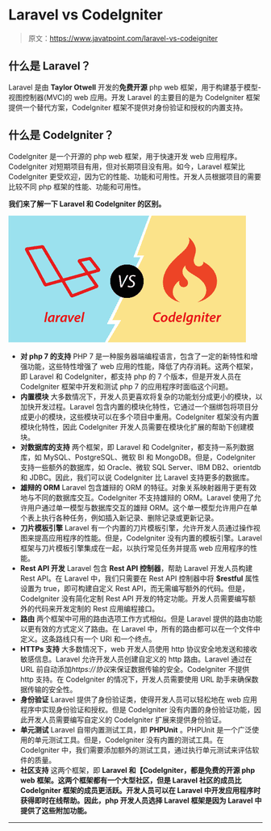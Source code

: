 # Laravel vs CodeIgniter

> 原文：<https://www.javatpoint.com/laravel-vs-codeigniter>

## 什么是 Laravel？

Laravel 是由 **Taylor Otwell** 开发的**免费开源** php web 框架，用于构建基于模型-视图控制器(MVC)的 web 应用。开发 Laravel 的主要目的是为 CodeIgniter 框架提供一个替代方案，CodeIgniter 框架不提供对身份验证和授权的内置支持。

## 什么是 CodeIgniter？

CodeIgniter 是一个开源的 php web 框架，用于快速开发 web 应用程序。CodeIgniter 对短期项目有用，但对长期项目没有用。如今，Laravel 框架比 CodeIgniter 更受欢迎，因为它的性能、功能和可用性。开发人员根据项目的需要比较不同 php 框架的性能、功能和可用性。

**我们来了解一下 Laravel 和 CodeIgniter 的区别。**

![Laravel vs CodeIgniter](img/d76c922551ab520a732cb4e61c9d049b.png)

*   **对 php 7 的支持**
    PHP 7 是一种服务器端编程语言，包含了一定的新特性和增强功能，这些特性增强了 web 应用的性能，降低了内存消耗。这两个框架，即 Laravel 和 CodeIgniter，都支持 php 的 7 个版本，但是开发人员在 CodeIgniter 框架中开发和测试 php 7 的应用程序时面临这个问题。
*   **内置模块**
    大多数情况下，开发人员更喜欢将复杂的功能划分成更小的模块，以加快开发过程。Laravel 包含内置的模块化特性，它通过一个捆绑包将项目分成更小的模块，这些模块可以在多个项目中重用。CodeIgniter 框架没有内置模块化特性，因此 CodeIgniter 开发人员需要在模块化扩展的帮助下创建模块。
*   **对数据库的支持**
    两个框架，即 Laravel 和 CodeIgniter，都支持一系列数据库，如 MySQL、PostgreSQL、微软 BI 和 MongoDB。但是，CodeIgniter 支持一些额外的数据库，如 Oracle、微软 SQL Server、IBM DB2、orientdb 和 JDBC。因此，我们可以说 CodeIgniter 比 Laravel 支持更多的数据库。
*   **雄辩的 ORM**
    Laravel 包含雄辩的 ORM 的特征。对象关系映射器用于更有效地与不同的数据库交互。CodeIgniter 不支持雄辩的 ORM。Laravel 使用了允许用户通过单一模型与数据库交互的雄辩 ORM。这个单一模型允许用户在单个表上执行各种任务，例如插入新记录、删除记录或更新记录。
*   **刀片模板引擎**
    Laravel 有一个内置的刀片模板引擎，允许开发人员通过操作视图来提高应用程序的性能。但是，CodeIgniter 没有内置的模板引擎。Laravel 框架与刀片模板引擎集成在一起，以执行常见任务并提高 web 应用程序的性能。
*   **Rest API 开发**
    Laravel 包含 **Rest API 控制器**，帮助 Laravel 开发人员构建 Rest API。在 Laravel 中，我们只需要在 Rest API 控制器中将 **$restful** 属性设置为 true，即可构建自定义 Rest API，而无需编写额外的代码。但是，CodeIgniter 没有简化定制 Rest API 开发的特定功能。开发人员需要编写额外的代码来开发定制的 Rest 应用编程接口。
*   **路由**
    两个框架中可用的路由选项工作方式相似。但是 Laravel 提供的路由功能以更有效的方式定义了路由。在 Laravel 中，所有的路由都可以在一个文件中定义。这条路线只有一个 URI 和一个终点。
*   **HTTPs 支持**
    大多数情况下，web 开发人员使用 http 协议安全地发送和接收敏感信息。Laravel 允许开发人员创建自定义的 http 路由。Laravel 通过在 URL 前自动添加*https://协议*来保证数据传输的安全。CodeIgniter 不提供 http 支持。在 CodeIgniter 的情况下，开发人员需要使用 URL 助手来确保数据传输的安全性。
*   **身份验证**
    Laravel 提供了身份验证类，使得开发人员可以轻松地在 web 应用程序中实现身份验证和授权。但是 CodeIgniter 没有内置的身份验证功能，因此开发人员需要编写自定义的 CodeIgniter 扩展来提供身份验证。
*   **单元测试**
    Laravel 自带内置测试工具，即 **PHPUnit** 。PHPUnit 是一个广泛使用的单元测试工具。但是，CodeIgniter 没有内置的测试工具。在 CodeIgniter 中，我们需要添加额外的测试工具，通过执行单元测试来评估软件的质量。
*   **社区支持**
    这两个框架，即 **Laravel 和【CodeIgniter，都是免费的开源 php web 框架。这两个框架都有一个大型社区，但是 Laravel 社区的成员比 CodeIgniter 框架的成员更活跃。开发人员可以在 Laravel 中开发应用程序时获得即时在线帮助。因此，php 开发人员选择 Laravel 框架是因为 Laravel 中提供了这些附加功能。**

* * *